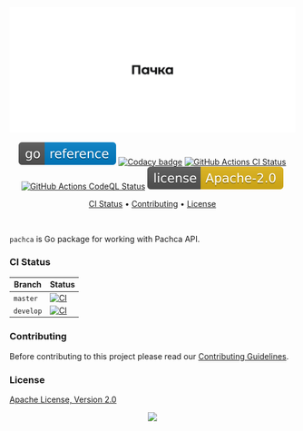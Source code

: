 <p align="center"><a href="#readme"><img src=".github/images/card.svg"/></a></p>

<p align="center">
  <a href="https://kaos.sh/g/pachca"><img src=".github/images/godoc.svg"/></a>
  <a href="https://kaos.sh/y/pachca"><img src="https://kaos.sh/y/b434ebac89384823b1b1e06771618e09.svg" alt="Codacy badge" /></a>
  <a href="https://kaos.sh/w/pachca/ci"><img src="https://kaos.sh/w/pachca/ci.svg" alt="GitHub Actions CI Status" /></a>
  <a href="https://kaos.sh/w/pachca/codeql"><img src="https://kaos.sh/w/pachca/codeql.svg" alt="GitHub Actions CodeQL Status" /></a>
  <a href="#license"><img src=".github/images/license.svg"/></a>
</p>

<p align="center"><a href="#ci-status">CI Status</a> • <a href="#contributing">Contributing</a> • <a href="#license">License</a></p>

<br/>

`pachca` is Go package for working with Pachca API.

### CI Status

| Branch | Status |
|--------|----------|
| `master` | [![CI](https://kaos.sh/w/pachca/ci.svg?branch=master)](https://kaos.sh/w/pachca/ci?query=branch:master) |
| `develop` | [![CI](https://kaos.sh/w/pachca/ci.svg?branch=develop)](https://kaos.sh/w/pachca/ci?query=branch:develop) |

### Contributing

Before contributing to this project please read our [Contributing Guidelines](https://github.com/essentialkaos/contributing-guidelines#contributing-guidelines).

### License

[Apache License, Version 2.0](http://www.apache.org/licenses/LICENSE-2.0)

<p align="center"><a href="https://essentialkaos.com"><img src="https://gh.kaos.st/ekgh.svg"/></a></p>
